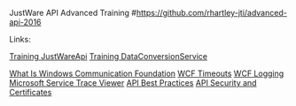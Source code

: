JustWare API Advanced Training
#https://github.com/rhartley-jti/advanced-api-2016

Links:

[Training JustWareApi](https://training.journaltech.com/APITraining/JustWareApi.svc)
[Training DataConversionService](https://training.journaltech.com/APITraining/DataConversionService.svc)

[What Is Windows Communication Foundation](http://bit.ly/15NBnNC)
[WCF Timeouts](http://bit.ly/299shhL)
[WCF Logging](http://bit.ly/28VfIqW)
[Microsoft Service Trace Viewer](http://bit.ly/28X5bhg)
[API Best Practices](http://bit.ly/299byuV)
[API Security and Certificates](http://bit.ly/294kZNt)
